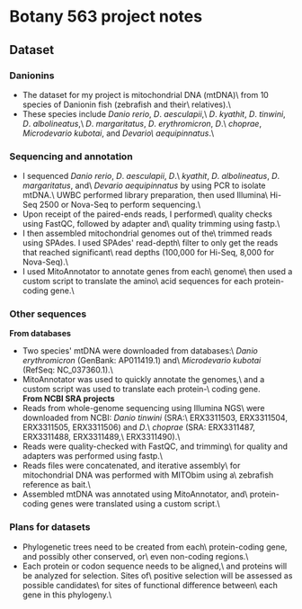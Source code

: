 # Botany 563 project notes

## Dataset
### Danionins
- The dataset for my project is mitochondrial DNA (mtDNA)\ from 10 species of Danionin fish (zebrafish and their\ relatives).\
- These species include *Danio rerio*, *D*. *aesculapii*,\ *D*. *kyathit*, *D*. *tinwini*, *D*. *albolineatus*,\ *D*. *margaritatus*, *D*. *erythromicron*, *D*.\ *choprae*, *Microdevario kubotai*, and *Devario\ aequipinnatus*.\
### Sequencing and annotation
- I sequenced *Danio rerio*, *D*. *aesculapii*, *D*.\ *kyathit*, *D*. *albolineatus*, *D*. *margaritatus*, and\ *Devario aequipinnatus* by using PCR to isolate mtDNA.\ UWBC performed library preparation, then used Illumina\ Hi-Seq 2500 or Nova-Seq to perform sequencing.\
- Upon receipt of the paired-ends reads, I performed\ quality checks using FastQC, followed by adapter and\ quality trimming using fastp.\
- I then assembled mitochondrial genomes out of the\ trimmed reads using SPAdes. I used SPAdes' read-depth\ filter to only get the reads that reached significant\ read depths (100,000 for Hi-Seq, 8,000 for Nova-Seq).\
- I used MitoAnnotator to annotate genes from each\ genome\ then used a custom script to translate the amino\ acid sequences for each protein-coding gene.\
### Other sequences
**From databases**
- Two species' mtDNA were downloaded from databases:\ *Danio erythromicron* (GenBank: AP011419.1) and\ *Microdevario kubotai* (RefSeq: NC_037360.1).\
- MitoAnnotator was used to quickly annotate the genomes,\ and a custom script was used to translate each protein-\ coding gene.\
**From NCBI SRA projects**
- Reads from whole-genome sequencing using Illumina NGS\ were downloaded from NCBI: *Danio tinwini* (SRA:\ ERX3311503, ERX3311504, ERX3311505, ERX3311506) and *D*.\ *choprae* (SRA: ERX3311487, ERX3311488, ERX3311489,\ ERX3311490).\
- Reads were quality-checked with FastQC, and trimming\ for quality and adapters was performed using fastp.\
- Reads files were concatenated, and iterative assembly\ for mitochondrial DNA was performed with MITObim using a\ zebrafish reference as bait.\
- Assembled mtDNA was annotated using MitoAnnotator, and\ protein-coding genes were translated using a custom script.\
### Plans for datasets
- Phylogenetic trees need to be created from each\ protein-coding gene, and possibly other conserved, or\ even non-coding regions.\
- Each protein or codon sequence needs to be aligned,\ and proteins will be analyzed for selection. Sites of\ positive selection will be assessed as possible candidates\ for sites of functional difference between\ each gene in this phylogeny.\
